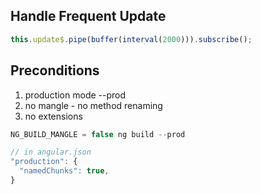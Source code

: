 ## Handle Frequent Update

```javascript
this.update$.pipe(buffer(interval(2000))).subscribe();
```

## Preconditions

1. production mode --prod
2. no mangle - no method renaming
3. no extensions

```javascript
NG_BUILD_MANGLE = false ng build --prod

// in angular.json
"production": {
  "namedChunks": true,
}
```
